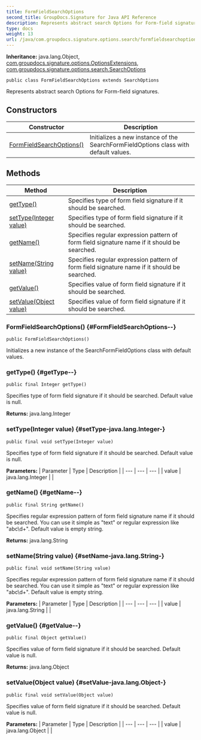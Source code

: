```yaml
---
title: FormFieldSearchOptions
second_title: GroupDocs.Signature for Java API Reference
description: Represents abstract search Options for Form-field signatures.
type: docs
weight: 13
url: /java/com.groupdocs.signature.options.search/formfieldsearchoptions/
---
```

**Inheritance:**
java.lang.Object, [com.groupdocs.signature.options.OptionsExtensions](../../com.groupdocs.signature.options/optionsextensions), [com.groupdocs.signature.options.search.SearchOptions](../../com.groupdocs.signature.options.search/searchoptions)
```
public class FormFieldSearchOptions extends SearchOptions
```

Represents abstract search Options for Form-field signatures.
## Constructors

| Constructor | Description |
| --- | --- |
| [FormFieldSearchOptions()](#FormFieldSearchOptions--) | Initializes a new instance of the SearchFormFieldOptions class with default values. |
## Methods

| Method | Description |
| --- | --- |
| [getType()](#getType--) | Specifies type of form field signature if it should be searched. |
| [setType(Integer value)](#setType-java.lang.Integer-) | Specifies type of form field signature if it should be searched. |
| [getName()](#getName--) | Specifies regular expression pattern of form field signature name if it should be searched. |
| [setName(String value)](#setName-java.lang.String-) | Specifies regular expression pattern of form field signature name if it should be searched. |
| [getValue()](#getValue--) | Specifies value of form field signature if it should be searched. |
| [setValue(Object value)](#setValue-java.lang.Object-) | Specifies value of form field signature if it should be searched. |
### FormFieldSearchOptions() {#FormFieldSearchOptions--}
```
public FormFieldSearchOptions()
```


Initializes a new instance of the SearchFormFieldOptions class with default values.

### getType() {#getType--}
```
public final Integer getType()
```


Specifies type of form field signature if it should be searched. Default value is null.

**Returns:**
java.lang.Integer
### setType(Integer value) {#setType-java.lang.Integer-}
```
public final void setType(Integer value)
```


Specifies type of form field signature if it should be searched. Default value is null.

**Parameters:**
| Parameter | Type | Description |
| --- | --- | --- |
| value | java.lang.Integer |  |

### getName() {#getName--}
```
public final String getName()
```


Specifies regular expression pattern of form field signature name if it should be searched. You can use it simple as "text" or regular expression like "abc\\d+". Default value is empty string.

**Returns:**
java.lang.String
### setName(String value) {#setName-java.lang.String-}
```
public final void setName(String value)
```


Specifies regular expression pattern of form field signature name if it should be searched. You can use it simple as "text" or regular expression like "abc\\d+". Default value is empty string.

**Parameters:**
| Parameter | Type | Description |
| --- | --- | --- |
| value | java.lang.String |  |

### getValue() {#getValue--}
```
public final Object getValue()
```


Specifies value of form field signature if it should be searched. Default value is null.

**Returns:**
java.lang.Object
### setValue(Object value) {#setValue-java.lang.Object-}
```
public final void setValue(Object value)
```


Specifies value of form field signature if it should be searched. Default value is null.

**Parameters:**
| Parameter | Type | Description |
| --- | --- | --- |
| value | java.lang.Object |  |

